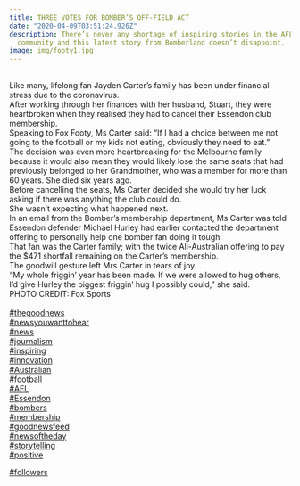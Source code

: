```yaml
---
title: THREE VOTES FOR BOMBER’S OFF-FIELD ACT
date: "2020-04-09T03:51:24.926Z"
description: There’s never any shortage of inspiring stories in the AFL
  community and this latest story from Bomberland doesn’t disappoint.
image: img/footy1.jpg
---
```

\
Like many, lifelong fan Jayden Carter’s family has been under financial stress due to the coronavirus.\
After working through her finances with her husband, Stuart, they were heartbroken when they realised they had to cancel their Essendon club membership.\
Speaking to Fox Footy, Ms Carter said: “If I had a choice between me not going to the football or my kids not eating, obviously they need to eat.”\
The decision was even more heartbreaking for the Melbourne family because it would also mean they would likely lose the same seats that had previously belonged to her Grandmother, who was a member for more than 60 years. She died six years ago.\
Before cancelling the seats, Ms Carter decided she would try her luck asking if there was anything the club could do.\
She wasn’t expecting what happened next.\
In an email from the Bomber’s membership department, Ms Carter was told Essendon defender Michael Hurley had earlier contacted the department offering to personally help one bomber fan doing it tough.\
That fan was the Carter family; with the twice All-Australian offering to pay the $471 shortfall remaining on the Carter’s membership.\
The goodwill gesture left Mrs Carter in tears of joy.\
“My whole friggin’ year has been made. If we were allowed to hug others, I’d give Hurley the biggest friggin’ hug I possibly could,” she said.\
PHOTO CREDIT: Fox Sports\
\
[\#thegoodnews](https://www.instagram.com/explore/tags/thegoodnews/)\
[\#newsyouwanttohear](https://www.instagram.com/explore/tags/newsyouwanttohear/)\
[\#news](https://www.instagram.com/explore/tags/news/)\
[\#journalism](https://www.instagram.com/explore/tags/journalism/)\
[\#inspiring](https://www.instagram.com/explore/tags/inspiring/)\
[\#innovation](https://www.instagram.com/explore/tags/innovation/)\
[\#Australian](https://www.instagram.com/explore/tags/australian/)\
[\#football](https://www.instagram.com/explore/tags/football/)\
[\#AFL](https://www.instagram.com/explore/tags/afl/)\
[\#Essendon](https://www.instagram.com/explore/tags/essendon/)\
[\#bombers](https://www.instagram.com/explore/tags/bombers/)\
[\#membership](https://www.instagram.com/explore/tags/membership/)\
[\#goodnewsfeed](https://www.instagram.com/explore/tags/goodnewsfeed/)\
[\#newsoftheday](https://www.instagram.com/explore/tags/newsoftheday/)\
[\#storytelling](https://www.instagram.com/explore/tags/storytelling/)\
[\#positive](https://www.instagram.com/explore/tags/positive/)

[\#followers](https://www.instagram.com/explore/tags/followers/)
